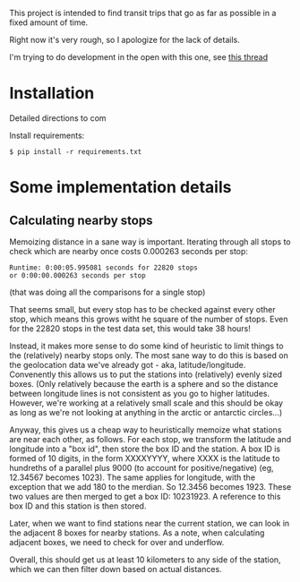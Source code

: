 This project is intended to find transit trips that go as far as possible in a fixed amount of time.

Right now it's very rough, so I apologize for the lack of details.

I'm trying to do development in the open with this one, see [this thread]()

# Installation

Detailed directions to com

Install requirements:

```shell
$ pip install -r requirements.txt
```

# Some implementation details

## Calculating nearby stops

Memoizing distance in a sane way is important. Iterating through all stops to check which are nearby
once costs 0.000263 seconds per stop:

```
Runtime: 0:00:05.995081 seconds for 22820 stops
or 0:00:00.000263 seconds per stop 
```

(that was doing all the comparisons for a single stop)

That seems small, but every stop has to be checked against every other stop, 
which means this grows witht he square of the number of stops. Even for the 
22820 stops in the test data set, this would take 38 hours!

Instead, it makes more sense to do some kind of heuristic to limit things to 
the (relatively) nearby stops only. The most sane way to do this is based on the
geolocation data we've already got - aka, latitude/longitude. Convenently this 
allows us to put the stations into (relatively) evenly sized boxes. (Only 
relatively because the earth is a sphere and so the distance between longitude 
lines is not consistent as you go to higher latitudes. However, we're working 
at a relatively small scale and this should be okay as long as we're not 
looking at anything in the arctic or antarctic circles...)

Anyway, this gives us a cheap way to heuristically memoize what stations are 
near each other, as follows. For each stop, we transform the latitude and 
longitude into a "box id", then store the box ID and the station. A box ID is 
formed of 10 digits, in the form XXXXYYYY, where XXXX is the latitude to 
hundreths of a parallel plus 9000 (to account for positive/negative)
(eg, 12.34567 becomes 1023). The same applies for longitude, with the exception
that we add 180 to the merdian. So 12.3456 becomes 1923. These two values are
then merged to get a box ID: 10231923. A reference to this box ID and this 
station is then stored.

Later, when we want to find stations near the current station, we can look in 
the adjacent 8 boxes for nearby stations. As a note, when calculating adjacent 
boxes, we need to check for over and underflow.

Overall, this should get us at least 10 kilometers to any side of the station, 
which we can then filter down based on actual distances.